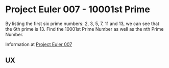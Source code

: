 # Project Euler 007 - 10001st Prime

By listing the first six prime numbers: 2, 3, 5, 7, 11 and 13, we can see that the 6th prime is 13.  Find the 10001st Prime Number as well as the nth Prime Number.

Information at [Project Euler 007](https://projecteuler.net/problem=7)

## UX


